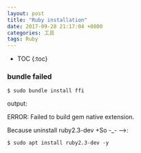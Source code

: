 ```yaml
---
layout: post
title: "Ruby installation"
date: 2017-09-28 21:17:04 +0800 
categories: 工具
tags: Ruby 
---
```


* TOC
{:toc}

### bundle failed
>
```shell
$ sudo bundle install ffi
```
output:
>>
ERROR: Failed to build gem native extension.
>
Because uninstall ruby2.3-dev
+So -_- -->:
```shell
$ sudo apt install ruby2.3-dev -y
```
